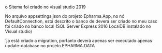 o Sitema foi criado no visual studio 2019

No arquivo appsettings.json do projeto Epharma.App, no nó DefaultConnection, está descrito o banco de deverá ser criado
   no meu caso foi criado no banco local (SQL Server Express 2016 LocalDB instalado no Visual studio)
   
`ja está criado a migration, portanto deverá apenas ser executado apenas update-database no projeto EPHARMA.DATA

